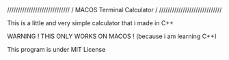 /////////////////////////////
/ MACOS Terminal Calculator /
/////////////////////////////


This is a little and very simple calculator that i made in C++

WARNING ! THIS ONLY WORKS ON MACOS ! (because i am learning C++)


This program is under MIT License
